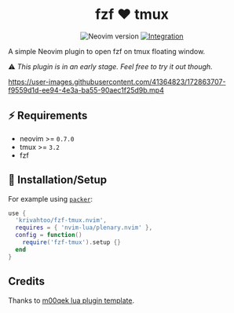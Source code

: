 <div align="center">

# fzf :heart: tmux

![Neovim version][neovim-badge] [![Integration][integration-badge]][integration-runs]

</div>

A simple Neovim plugin to open fzf on tmux floating window.

:warning: *This plugin is in an early stage. Feel free to try it out though.*

https://user-images.githubusercontent.com/41364823/172863707-f9559d1d-ee94-4e3a-ba55-90aec1f25d9b.mp4



## ⚡️ Requirements

- neovim >= `0.7.0`
- tmux >= `3.2`
- fzf

## 🚀 Installation/Setup

For example using [`packer`][packer]:
```lua
use {
  'krivahtoo/fzf-tmux.nvim',
  requires = { 'nvim-lua/plenary.nvim' },
  config = function()
    require('fzf-tmux').setup {}
  end
}
```

## Credits
Thanks to [m00qek lua plugin template][m00qek].

[m00qek]: https://github.com/m00qek/plugin-template.nvim
[packer]: https://github.com/wbthomason/packer.nvim
[integration-badge]: https://github.com/krivahtoo/fzf-tmux.nvim/actions/workflows/integration.yml/badge.svg
[integration-runs]: https://github.com/krivahtoo/fzf-tmux.nvim/actions/workflows/integration.yml
[neovim-badge]: https://img.shields.io/badge/Neovim-0.7-57A143?style=flat-square&logo=neovim
